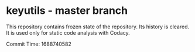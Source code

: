 # keyutils - master branch

This repository contains frozen state of the repository.
Its history is cleared. It is used only for static code
analysis with Codacy.

Commit Time: 1688740582